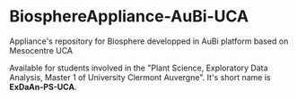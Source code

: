 # BiosphereAppliance-AuBi-UCA
Appliance's repository for Biosphere developped in AuBi platform based on Mesocentre UCA

Available for students involved in the "Plant Science, Exploratory Data Analysis, Master 1 of University Clermont Auvergne".
It's short name is **ExDaAn-PS-UCA**.
